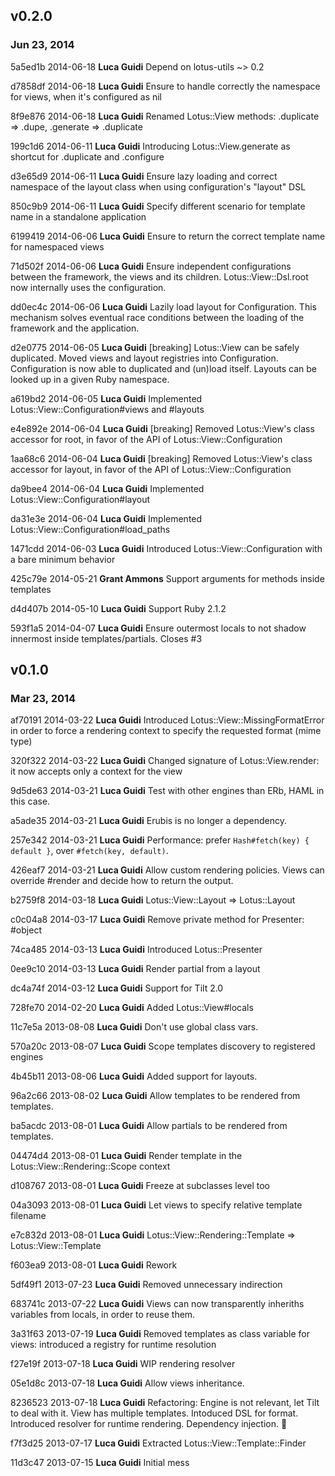 ## v0.2.0
### Jun 23, 2014

5a5ed1b 2014-06-18 **Luca Guidi** Depend on lotus-utils ~> 0.2

d7858df 2014-06-18 **Luca Guidi** Ensure to handle correctly the namespace for views, when it's configured as nil

8f9e876 2014-06-18 **Luca Guidi** Renamed Lotus::View methods: .duplicate => .dupe, .generate => .duplicate

199c1d6 2014-06-11 **Luca Guidi** Introducing Lotus::View.generate as shortcut for .duplicate and .configure

d3e65d9 2014-06-11 **Luca Guidi** Ensure lazy loading and correct namespace of the layout class when using configuration's "layout" DSL

850c9b9 2014-06-11 **Luca Guidi** Specify different scenario for template name in a standalone application

6199419 2014-06-06 **Luca Guidi** Ensure to return the correct template name for namespaced views

71d502f 2014-06-06 **Luca Guidi** Ensure independent configurations between the framework, the views and its children. Lotus::View::Dsl.root now internally uses the configuration.

dd0ec4c 2014-06-06 **Luca Guidi** Lazily load layout for Configuration. This mechanism solves eventual race conditions between the loading of the framework and the application.

d2e0775 2014-06-05 **Luca Guidi** [breaking] Lotus::View can be safely duplicated. Moved views and layout registries into Configuration. Configuration is now able to duplicated and (un)load itself. Layouts can be looked up in a given Ruby namespace.

a619bd2 2014-06-05 **Luca Guidi** Implemented Lotus::View::Configuration#views and #layouts

e4e892e 2014-06-04 **Luca Guidi** [breaking] Removed Lotus::View's class accessor for root, in favor of the API of Lotus::View::Configuration

1aa68c6 2014-06-04 **Luca Guidi** [breaking] Removed Lotus::View's class accessor for layout, in favor of the API of Lotus::View::Configuration

da9bee4 2014-06-04 **Luca Guidi** Implemented Lotus::View::Configuration#layout

da31e3e 2014-06-04 **Luca Guidi** Implemented Lotus::View::Configuration#load_paths

1471cdd 2014-06-03 **Luca Guidi** Introduced Lotus::View::Configuration with a bare minimum behavior

425c79e 2014-05-21 **Grant Ammons** Support arguments for methods inside templates

d4d407b 2014-05-10 **Luca Guidi** Support Ruby 2.1.2

593f1a5 2014-04-07 **Luca Guidi** Ensure outermost locals to not shadow innermost inside templates/partials. Closes #3

## v0.1.0
### Mar 23, 2014

af70191 2014-03-22 **Luca Guidi** Introduced Lotus::View::MissingFormatError in order to force a rendering context to specify the requested format (mime type)

320f322 2014-03-22 **Luca Guidi** Changed signature of Lotus::View.render: it now accepts only a context for the view

9d5de63 2014-03-21 **Luca Guidi** Test with other engines than ERb, HAML in this case.

a5ade35 2014-03-21 **Luca Guidi** Erubis is no longer a dependency.

257e342 2014-03-21 **Luca Guidi** Performance: prefer `Hash#fetch(key) { default }`, over `#fetch(key, default)`.

426eaf7 2014-03-21 **Luca Guidi** Allow custom rendering policies. Views can override #render and decide how to return the output.

b2759f8 2014-03-18 **Luca Guidi** Lotus::View::Layout => Lotus::Layout

c0c04a8 2014-03-17 **Luca Guidi** Remove private method for Presenter: #object

74ca485 2014-03-13 **Luca Guidi** Introduced Lotus::Presenter

0ee9c10 2014-03-13 **Luca Guidi** Render partial from a layout

dc4a74f 2014-03-12 **Luca Guidi** Support for Tilt 2.0

728fe70 2014-02-20 **Luca Guidi** Added Lotus::View#locals

11c7e5a 2013-08-08 **Luca Guidi** Don't use global class vars.

570a20c 2013-08-07 **Luca Guidi** Scope templates discovery to registered engines

4b45b11 2013-08-06 **Luca Guidi** Added support for layouts.

96a2c66 2013-08-02 **Luca Guidi** Allow templates to be rendered from templates.

ba5acdc 2013-08-01 **Luca Guidi** Allow partials to be rendered from templates.

04474d4 2013-08-01 **Luca Guidi** Render template in the Lotus::View::Rendering::Scope context

d108767 2013-08-01 **Luca Guidi** Freeze at subclasses level too

04a3093 2013-08-01 **Luca Guidi** Let views to specify relative template filename

e7c832d 2013-08-01 **Luca Guidi** Lotus::View::Rendering::Template => Lotus::View::Template

f603ea9 2013-08-01 **Luca Guidi** Rework

5df49f1 2013-07-23 **Luca Guidi** Removed unnecessary indirection

683741c 2013-07-22 **Luca Guidi** Views can now transparently inheriths variables from locals, in order to reuse them.

3a31f63 2013-07-19 **Luca Guidi** Removed templates as class variable for views: introduced a registry for runtime resolution

f27e19f 2013-07-18 **Luca Guidi** WIP rendering resolver

05e1d8c 2013-07-18 **Luca Guidi** Allow views inheritance.

8236523 2013-07-18 **Luca Guidi** Refactoring: Engine is not relevant, let Tilt to deal with it. View has multiple templates. Intoduced DSL for format. Introduced resolver for runtime rendering. Dependency injection. :tophat:

f7f3d25 2013-07-17 **Luca Guidi** Extracted Lotus::View::Template::Finder

11d3c47 2013-07-15 **Luca Guidi** Initial mess
